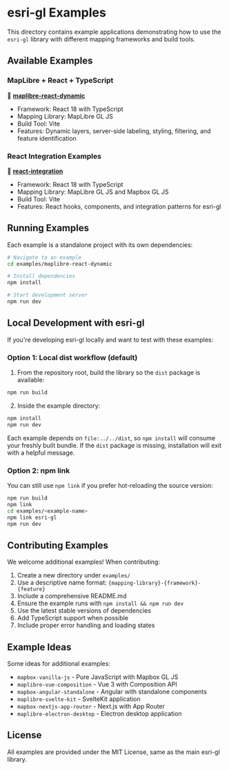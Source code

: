 # esri-gl Examples

This directory contains example applications demonstrating how to use the `esri-gl` library with different mapping frameworks and build tools.

## Available Examples

### MapLibre + React + TypeScript
📁 **[maplibre-react-dynamic](./maplibre-react-dynamic/)**
- Framework: React 18 with TypeScript
- Mapping Library: MapLibre GL JS
- Build Tool: Vite
- Features: Dynamic layers, server-side labeling, styling, filtering, and feature identification

### React Integration Examples
📁 **[react-integration](./react-integration/)**
- Framework: React 18 with TypeScript
- Mapping Library: MapLibre GL JS and Mapbox GL JS
- Build Tool: Vite
- Features: React hooks, components, and integration patterns for esri-gl

## Running Examples

Each example is a standalone project with its own dependencies:

```bash
# Navigate to an example
cd examples/maplibre-react-dynamic

# Install dependencies
npm install

# Start development server
npm run dev
```

## Local Development with esri-gl

If you're developing esri-gl locally and want to test with these examples:

### Option 1: Local dist workflow (default)

1. From the repository root, build the library so the `dist` package is available:
  ```bash
  npm run build
  ```
2. Inside the example directory:
  ```bash
  npm install
  npm run dev
  ```

Each example depends on `file:../../dist`, so `npm install` will consume your freshly built bundle. If the `dist` package is missing, installation will exit with a helpful message.

### Option 2: npm link

You can still use `npm link` if you prefer hot-reloading the source version:

```bash
npm run build
npm link
cd examples/<example-name>
npm link esri-gl
npm run dev
```

## Contributing Examples

We welcome additional examples! When contributing:

1. Create a new directory under `examples/`
2. Use a descriptive name format: `{mapping-library}-{framework}-{feature}`
3. Include a comprehensive README.md
4. Ensure the example runs with `npm install && npm run dev`
5. Use the latest stable versions of dependencies
6. Add TypeScript support when possible
7. Include proper error handling and loading states

## Example Ideas

Some ideas for additional examples:

- `mapbox-vanilla-js` - Pure JavaScript with Mapbox GL JS
- `maplibre-vue-composition` - Vue 3 with Composition API
- `mapbox-angular-standalone` - Angular with standalone components
- `maplibre-svelte-kit` - SvelteKit application
- `mapbox-nextjs-app-router` - Next.js with App Router
- `maplibre-electron-desktop` - Electron desktop application

## License

All examples are provided under the MIT License, same as the main esri-gl library.
